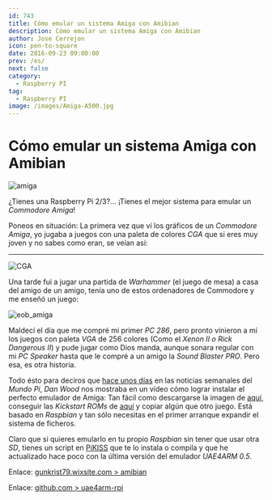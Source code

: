 ```yaml
---
id: 743
title: Cómo emular un sistema Amiga con Amibian
description: Cómo emular un sistema Amiga con Amibian
author: Jose Cerrejon
icon: pen-to-square
date: 2016-09-23 09:00:00
prev: /es/
next: false
category:
  - Raspberry PI
tag:
  - Raspberry PI
image: /images/Amiga-A500.jpg
---
```


# Cómo emular un sistema Amiga con Amibian

![amiga](/images/Amiga-A500.jpg)

¿Tienes una Raspberry Pi 2/3?... ¡Tienes el mejor sistema para emular un *Commodore Amiga*!

Poneos en situación: La primera vez que ví los gráficos de un *Commodore Amiga*, yo jugaba a juegos con una paleta de colores *CGA* que si eres muy joven y no sabes como eran, se veían así:

- - -
![CGA](http://www.gusworld.com.au/games/cat/ac1.gif)

Una tarde fui a jugar una partida de *Warhammer* (el juego de mesa) a casa del amigo de un amigo, tenía uno de estos ordenadores de Commodore  y me enseñó un juego:

![eob_amiga](/images/2016/09/eob_amiga.png)

Maldecí el día que me compré mi primer *PC 286*, pero pronto vinieron a mí los juegos con paleta *VGA* de 256 colores (Como el *Xenon II o Rick Dangerous II*) y pude jugar como Dios manda, aunque sonara regular con mi *PC Speaker* hasta que le compré a un amigo la *Sound Blaster PRO*. Pero esa, es otra historia.

Todo ésto para deciros que [hace unos días](/post.php?id=734) en las noticias semanales del *Mundo Pi*, *Dan Wood* nos mostraba en un vídeo cómo lograr instalar el perfecto emulador de Amiga: Tan fácil como descargarse la imagen de [aquí](http://bit.ly/Amibiandownload), conseguir las *Kickstart ROMs* de [aquí](/res/Amiga_roms.zip) y copiar algún que otro juego. Está basado en *Raspbian* y tan sólo necesitas en el primer arranque expandir el sistema de ficheros.

Claro que si quieres emularlo en tu propio *Raspbian* sin tener que usar otra *SD*, tienes un script en [PiKISS](https://github.com/jmcerrejon/PiKISS) que te lo instala o compila y que he actualizado hace poco con la última versión del emulador *UAE4ARM 0.5*.

Enlace: [gunkrist79.wixsite.com > amibian](http://gunkrist79.wixsite.com/amibian)

Enlace: [github.com > uae4arm-rpi](https://github.com/midwan/uae4arm-rpi)